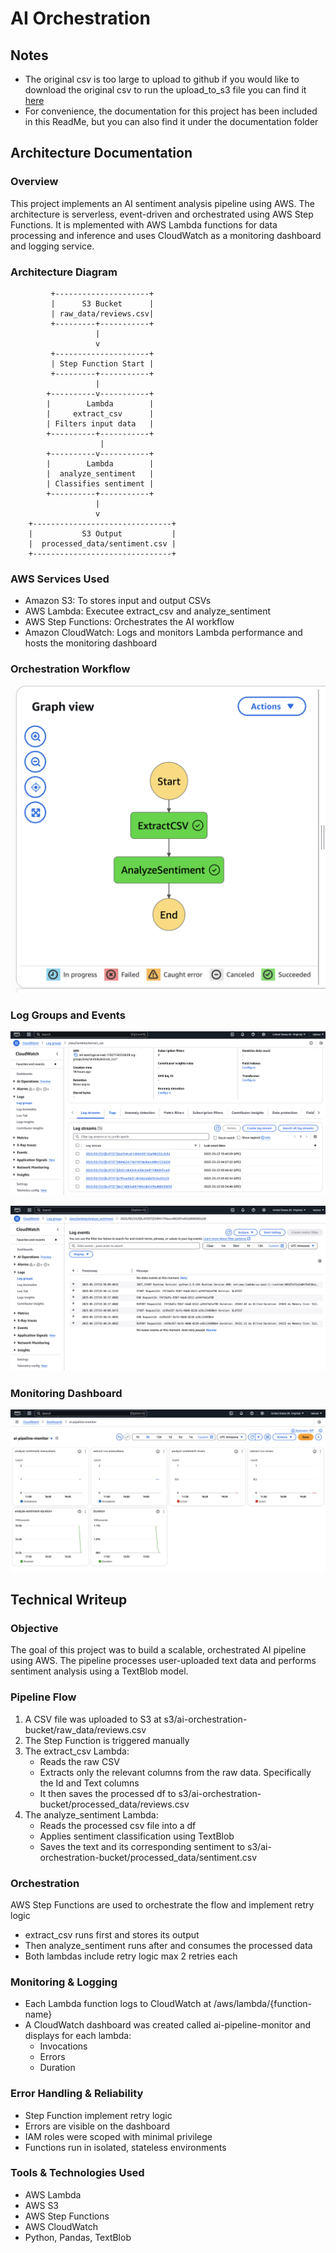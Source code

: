 # AI Orchestration

## Notes

- The original csv is too large to upload to github if you would like to download the original csv to run the upload_to_s3 file you can find it [here](https://www.kaggle.com/datasets/snap/amazon-fine-food-reviews?resource=download)
- For convenience, the documentation for this project has been included in this ReadMe, but you can also find it under the documentation folder

## Architecture Documentation

### Overview

This project implements an AI sentiment analysis pipeline using AWS. The architecture is serverless, event-driven and orchestrated using AWS Step Functions. It is mplemented with AWS Lambda functions for data processing and inference and uses CloudWatch as a monitoring dashboard and logging service.

### Architecture Diagram

```
         +---------------------+
         |      S3 Bucket      |
         | raw_data/reviews.csv|
         +---------+-----------+
                   |
                   v
         +---------------------+
         | Step Function Start |
         +---------+-----------+
                   |
        +----------v-----------+
        |        Lambda        |
        |     extract_csv      |
        | Filters input data   |
        +----------+-----------+
                    |
        +----------v-----------+
        |        Lambda        |
        |  analyze_sentiment   |
        | Classifies sentiment |
        +----------+-----------+
                   |
                   v
    +-------------------------------+
    |           S3 Output           |
    |  processed_data/sentiment.csv |
    +-------------------------------+
```

### AWS Services Used
- Amazon S3: To stores input and output CSVs
- AWS Lambda: Executee extract_csv and analyze_sentiment
- AWS Step Functions: Orchestrates the AI workflow
- Amazon CloudWatch: Logs and monitors Lambda performance and hosts the monitoring dashboard

### Orchestration Workflow

![StateMachine](./data/img/statemachine_flow.png)

### Log Groups and Events

![LogGroup](./data/img/log_group.png)

![LogEvent](./data/img/log_events.png)

### Monitoring Dashboard

![MonitoringDash](./data/img/monitoring_dash.png)

## Technical Writeup

### Objective

The goal of this project was to build a scalable, orchestrated AI pipeline using AWS. The pipeline processes user-uploaded text data and performs sentiment analysis using a TextBlob model.

### Pipeline Flow

1. A CSV file was uploaded to S3 at s3/ai-orchestration-bucket/raw_data/reviews.csv
2. The Step Function is triggered manually
3. The extract_csv Lambda:
   - Reads the raw CSV
   - Extracts only the relevant columns from the raw data. Specifically the Id and Text columns
   - It then saves the processed df to s3/ai-orchestration-bucket/processed_data/reviews.csv
4. The analyze_sentiment Lambda:
   - Reads the processed csv file into a df
   - Applies sentiment classification using TextBlob
   - Saves the text and its corresponding sentiment to s3/ai-orchestration-bucket/processed_data/sentiment.csv

### Orchestration

AWS Step Functions are used to orchestrate the flow and implement retry logic
- extract_csv runs first and stores its output
- Then analyze_sentiment runs after and consumes the processed data
- Both lambdas include retry logic max 2 retries each

### Monitoring & Logging

- Each Lambda function logs to CloudWatch at /aws/lambda/{function-name}
- A CloudWatch dashboard was created called ai-pipeline-monitor and displays for each lambda:
  - Invocations
  - Errors
  - Duration

### Error Handling & Reliability

- Step Function implement retry logic
- Errors are visible on the dashboard
- IAM roles were scoped with minimal privilege
- Functions run in isolated, stateless environments

### Tools & Technologies Used

- AWS Lambda
- AWS S3
- AWS Step Functions
- AWS CloudWatch
- Python, Pandas, TextBlob